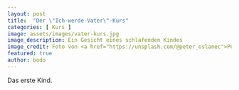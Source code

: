 ```yaml
---
layout: post
title:  "Der \"Ich-werde-Vater\"-Kurs"
categories: [ Kurs ]
image: assets/images/vater-kurs.jpg
image_description: Ein Gesicht eines schlafenden Kindes
image_credit: Foto von <a href="https://unsplash.com/@peter_oslanec">Peter Oslanec</a>
featured: true
author: bodo
---
```

Das erste Kind. 